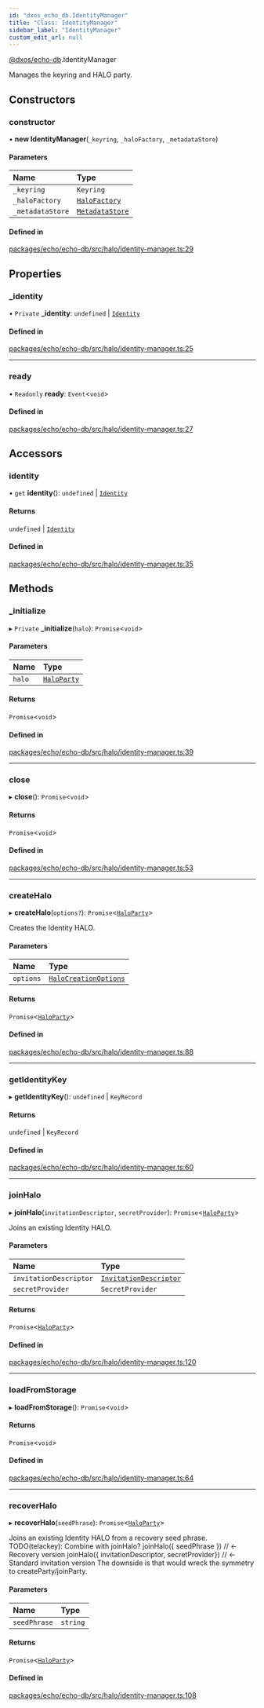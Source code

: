 ```yaml
---
id: "dxos_echo_db.IdentityManager"
title: "Class: IdentityManager"
sidebar_label: "IdentityManager"
custom_edit_url: null
---
```


[@dxos/echo-db](../modules/dxos_echo_db.md).IdentityManager

Manages the keyring and HALO party.

## Constructors

### constructor

• **new IdentityManager**(`_keyring`, `_haloFactory`, `_metadataStore`)

#### Parameters

| Name | Type |
| :------ | :------ |
| `_keyring` | `Keyring` |
| `_haloFactory` | [`HaloFactory`](dxos_echo_db.HaloFactory.md) |
| `_metadataStore` | [`MetadataStore`](dxos_echo_db.MetadataStore.md) |

#### Defined in

[packages/echo/echo-db/src/halo/identity-manager.ts:29](https://github.com/dxos/dxos/blob/b06737400/packages/echo/echo-db/src/halo/identity-manager.ts#L29)

## Properties

### \_identity

• `Private` **\_identity**: `undefined` \| [`Identity`](dxos_echo_db.Identity.md)

#### Defined in

[packages/echo/echo-db/src/halo/identity-manager.ts:25](https://github.com/dxos/dxos/blob/b06737400/packages/echo/echo-db/src/halo/identity-manager.ts#L25)

___

### ready

• `Readonly` **ready**: `Event`<`void`\>

#### Defined in

[packages/echo/echo-db/src/halo/identity-manager.ts:27](https://github.com/dxos/dxos/blob/b06737400/packages/echo/echo-db/src/halo/identity-manager.ts#L27)

## Accessors

### identity

• `get` **identity**(): `undefined` \| [`Identity`](dxos_echo_db.Identity.md)

#### Returns

`undefined` \| [`Identity`](dxos_echo_db.Identity.md)

#### Defined in

[packages/echo/echo-db/src/halo/identity-manager.ts:35](https://github.com/dxos/dxos/blob/b06737400/packages/echo/echo-db/src/halo/identity-manager.ts#L35)

## Methods

### \_initialize

▸ `Private` **_initialize**(`halo`): `Promise`<`void`\>

#### Parameters

| Name | Type |
| :------ | :------ |
| `halo` | [`HaloParty`](dxos_echo_db.HaloParty.md) |

#### Returns

`Promise`<`void`\>

#### Defined in

[packages/echo/echo-db/src/halo/identity-manager.ts:39](https://github.com/dxos/dxos/blob/b06737400/packages/echo/echo-db/src/halo/identity-manager.ts#L39)

___

### close

▸ **close**(): `Promise`<`void`\>

#### Returns

`Promise`<`void`\>

#### Defined in

[packages/echo/echo-db/src/halo/identity-manager.ts:53](https://github.com/dxos/dxos/blob/b06737400/packages/echo/echo-db/src/halo/identity-manager.ts#L53)

___

### createHalo

▸ **createHalo**(`options?`): `Promise`<[`HaloParty`](dxos_echo_db.HaloParty.md)\>

Creates the Identity HALO.

#### Parameters

| Name | Type |
| :------ | :------ |
| `options` | [`HaloCreationOptions`](../interfaces/dxos_echo_db.HaloCreationOptions.md) |

#### Returns

`Promise`<[`HaloParty`](dxos_echo_db.HaloParty.md)\>

#### Defined in

[packages/echo/echo-db/src/halo/identity-manager.ts:88](https://github.com/dxos/dxos/blob/b06737400/packages/echo/echo-db/src/halo/identity-manager.ts#L88)

___

### getIdentityKey

▸ **getIdentityKey**(): `undefined` \| `KeyRecord`

#### Returns

`undefined` \| `KeyRecord`

#### Defined in

[packages/echo/echo-db/src/halo/identity-manager.ts:60](https://github.com/dxos/dxos/blob/b06737400/packages/echo/echo-db/src/halo/identity-manager.ts#L60)

___

### joinHalo

▸ **joinHalo**(`invitationDescriptor`, `secretProvider`): `Promise`<[`HaloParty`](dxos_echo_db.HaloParty.md)\>

Joins an existing Identity HALO.

#### Parameters

| Name | Type |
| :------ | :------ |
| `invitationDescriptor` | [`InvitationDescriptor`](dxos_echo_db.InvitationDescriptor.md) |
| `secretProvider` | `SecretProvider` |

#### Returns

`Promise`<[`HaloParty`](dxos_echo_db.HaloParty.md)\>

#### Defined in

[packages/echo/echo-db/src/halo/identity-manager.ts:120](https://github.com/dxos/dxos/blob/b06737400/packages/echo/echo-db/src/halo/identity-manager.ts#L120)

___

### loadFromStorage

▸ **loadFromStorage**(): `Promise`<`void`\>

#### Returns

`Promise`<`void`\>

#### Defined in

[packages/echo/echo-db/src/halo/identity-manager.ts:64](https://github.com/dxos/dxos/blob/b06737400/packages/echo/echo-db/src/halo/identity-manager.ts#L64)

___

### recoverHalo

▸ **recoverHalo**(`seedPhrase`): `Promise`<[`HaloParty`](dxos_echo_db.HaloParty.md)\>

Joins an existing Identity HALO from a recovery seed phrase.
TODO(telackey): Combine with joinHalo?
  joinHalo({ seedPhrase }) // <- Recovery version
  joinHalo({ invitationDescriptor, secretProvider}) // <- Standard invitation version
The downside is that would wreck the symmetry to createParty/joinParty.

#### Parameters

| Name | Type |
| :------ | :------ |
| `seedPhrase` | `string` |

#### Returns

`Promise`<[`HaloParty`](dxos_echo_db.HaloParty.md)\>

#### Defined in

[packages/echo/echo-db/src/halo/identity-manager.ts:108](https://github.com/dxos/dxos/blob/b06737400/packages/echo/echo-db/src/halo/identity-manager.ts#L108)
